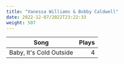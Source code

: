 ```yaml
---
title: "Vanessa Williams & Bobby Caldwell"
date: 2022-12-07/2022T23:22:33
weight: 507
---
```




 Song | Plays 
----- | -----:
Baby, It's Cold Outside | 4
